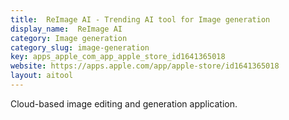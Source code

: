 ```yaml
---
title:  ReImage AI - Trending AI tool for Image generation
display_name:  ReImage AI
category: Image generation
category_slug: image-generation
key: apps_apple_com_app_apple_store_id1641365018
website: https://apps.apple.com/app/apple-store/id1641365018
layout: aitool
---
```


Cloud-based image editing and generation application.
